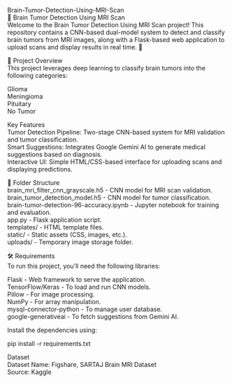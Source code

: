 Brain-Tumor-Detection-Using-MRI-Scan  
🧠 Brain Tumor Detection Using MRI Scan  
Welcome to the Brain Tumor Detection Using MRI Scan project! This repository contains a CNN-based dual-model system to detect and classify brain tumors from MRI images, along with a Flask-based web application to upload scans and display results in real time. 🧬

📑 Project Overview  
This project leverages deep learning to classify brain tumors into the following categories:

Glioma  
Meningioma  
Pituitary  
No Tumor  

Key Features  
Tumor Detection Pipeline: Two-stage CNN-based system for MRI validation and tumor classification.  
Smart Suggestions: Integrates Google Gemini AI to generate medical suggestions based on diagnosis.  
Interactive UI: Simple HTML/CSS-based interface for uploading scans and displaying predictions.  

📁 Folder Structure  
brain_mri_filter_cnn_grayscale.h5 - CNN model for MRI scan validation.  
brain_tumor_detection_model.h5 - CNN model for tumor classification.  
brain-tumor-detection-96-accuracy.ipynb - Jupyter notebook for training and evaluation.  
app.py - Flask application script.  
templates/ - HTML template files.  
static/ - Static assets (CSS, images, etc.).  
uploads/ - Temporary image storage folder.  

🛠️ Requirements  
To run this project, you'll need the following libraries:

Flask - Web framework to serve the application.  
TensorFlow/Keras - To load and run CNN models.  
Pillow - For image processing.  
NumPy - For array manipulation.  
mysql-connector-python - To manage user database.  
google-generativeai - To fetch suggestions from Gemini AI.  

Install the dependencies using:  

pip install -r requirements.txt  

Dataset  
Dataset Name: Figshare, SARTAJ Brain MRI Dataset  
Source: Kaggle  

